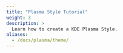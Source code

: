 ```yaml
---
title: "Plasma Style Tutorial"
weight: 3
description: >
  Learn how to create a KDE Plasma Style.
aliases:
  - /docs/plasma/theme/
---
```

